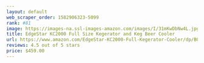 ```yaml
---
layout: default 
﻿web_scraper_order: 1582906323-5099
rank: #81
image: https://images-na.ssl-images-amazon.com/images/I/31mKwDbNw4L.jpg
title: EdgeStar KC2000 Full Size Kegerator and Keg Beer Cooler
url: https://www.amazon.com/EdgeStar-KC2000-Full-Kegerator-Cooler/dp/B0170NWHDM/ref=zg_mw_appliances_81?_encoding=UTF8&psc=1&refRID=S62GX33RNB85DCMRPD2E
reviews: 4.5 out of 5 stars
price: $459.00 
---
```

